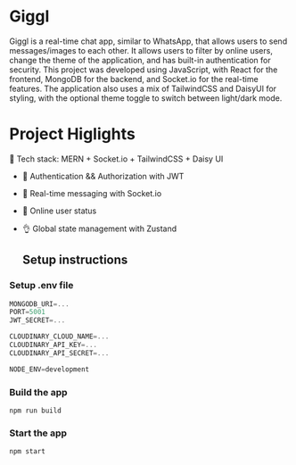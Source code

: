 # Giggl
Giggl is a real-time chat app, similar to WhatsApp, that allows users to send messages/images to each other. It allows users to filter by online users, change the theme of the application, and has built-in authentication for security. This project was developed using JavaScript, with React for the frontend, MongoDB for the backend, and Socket.io for the real-time features. The application also uses a mix of TailwindCSS and DaisyUI for styling, with the optional theme toggle to switch between light/dark mode.


# Project Higlights
🌟 Tech stack: MERN + Socket.io + TailwindCSS + Daisy UI
- 🎃 Authentication && Authorization with JWT
- 👾 Real-time messaging with Socket.io
- 🚀 Online user status
- 👌 Global state management with Zustand

  ## Setup instructions

  
### Setup .env file

```js
MONGODB_URI=...
PORT=5001
JWT_SECRET=...

CLOUDINARY_CLOUD_NAME=...
CLOUDINARY_API_KEY=...
CLOUDINARY_API_SECRET=...

NODE_ENV=development
```

### Build the app

```shell
npm run build
```

### Start the app

```shell
npm start
```
